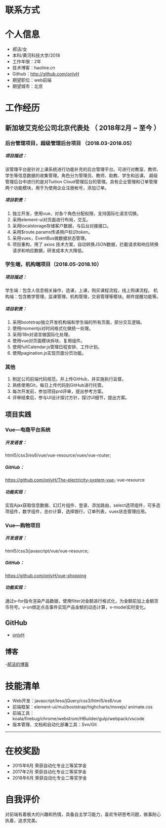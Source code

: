 
# 联系方式


# 个人信息

 - 郝洁/女
 - 本科/黄河科技大学/2018
 - 工作年限：2年
 - 技术博客：haoline.cn
 - Github：http://github.com/onlyH 
 - 期望职位：web前端
 - 期望城市：北京


# 工作经历

## 新加坡艾克伦公司北京代表处 （ 2018年2月 ~ 至今 ）

### 后台管理项目，超级管理后台项目  （2018.03-2018.05）
##### 项目描述：
该管理平台是针对上课系统进行功能补充的后台管理平台。可进行对教室、教师、学生等信息数据的收集管理。角色分为管理员、教师、助教、学生和巡课。
超级管理后台中进行的是对Tuition Cloud管理后台的管理。具有企业管理和订单管理两个功能模块，用于为使用企业注册帐号，添加订单。
##### 项目职责：
1. 独立开发，使用vue，对各个角色分配权限，支持国际化语言切换。
2. 采用element-ui对页面进行布局，交互。
3. 采用localstorage存储客户数据，与后台对接接口。
4. 采用$route.params传递用户标识token。
5. 采用vuex，EventBus做数据状态管理。
6.  项目重构，用了 axios 技术方案，自动转换JSON数据，拦截请求和响应转换请求和响应数据，研发成本大大降低。



### 学生端，机构端项目（2018.05-2018.10）
##### 项目描述：
学生端：包含人信息相关操作，选课，上课，购买课程流程，线上购课流程。
机构端：包含教学管理，监课管理，机构管理，交易管理等模块。邮件提醒功能等。
##### 项目职责：
1. 采用bootstrap独立开发机构端和学生端的所有页面，部分交互逻辑。
2. 使用momentjs对时间格式化做统一处理。
3. 采用i18n对语言做国际化处理。
4. 使用vue对页面模块拆块，复用组件。
5. 使用fullCalendar.js管理日程安排、工作计划。
6. 使用pagination.js实现页面分页功能。

### 其他
1.  制定公司前端代码规范，并上传GitHub，并实施执行监督。
2.  熟练使用Git，每日上传代码到GitHub进行托管。
3.  每次开发前，参加项目prd评审，提出参考方案。
4.  评审结束后，参与UI设计探讨方针，探讨UI细节，提出方案。




## 项目实践
### Vue—电商平台系统
   ##### 开发语言：
   html5/css3/es6/vue/vue-resource/vuex/vue-router;
   ##### GitHub：
   https://github.com/onlyH/The-electricity-system-vue- 
   vue-resource
   ##### 功能实现：
   实现Ajax获取信息数据、幻灯片组件、登录、添加路由，select选项组件，可多选项组件，数字组件，总价计算，选择银行，订单列表，vuex状态管理应用。
### Vue—购物项目
   ##### 开发语言：
   html5/css3/javascript/vue/vue-resource;
   ##### GitHub：
   https://github.com/onlyH/vue-shopping 
   ##### 功能实现：
   通过v-for指令渲染产品数据，使用filter对金额进行格式化，为金额前加上金额货币符号。v-on绑定点击事件实现产品金额的动态计算，v-model实时变化。


## GitHub

- [onlyH](https://github.com/onlyH)

## 博客
-[郝洁的博客](haoline.cn)

# 技能清单


- Web开发：javascript/less/jQuery/css3/html5/es6/vue
- 前端框架：element-ui/mui/bootstrap/highcharts/movejs/ animate.css
- 前端工具：koala/firebug/chrome/webstrom/HBuilder/gulp/webpack/vscode
- 版本管理、文档和自动化部署工具：Svn/Git
      
---      
# 在校奖励
- 2015年6月  荣获自动化专业三等奖学金
- 2017年2月  荣获自动化专业三等奖学金
- 2018年6月 荣获自动化专业二等奖学金
# 自我评价
对前端有着极大的兴趣和热情，具备自主学习能力，喜欢专研思考问题，做事耐心执着，追求完美。